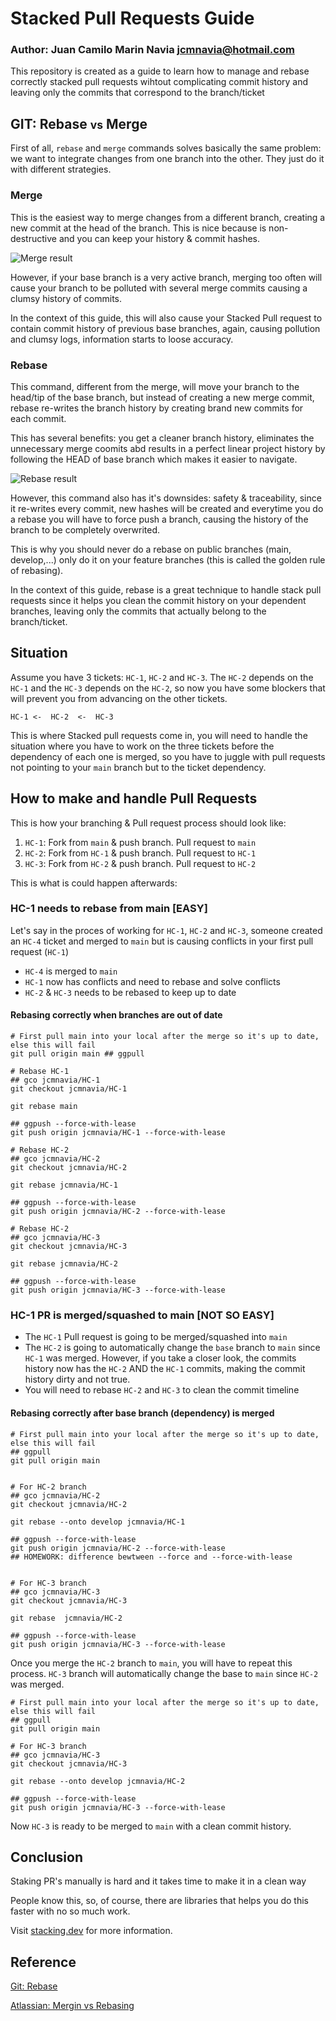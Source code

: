 # Stacked Pull Requests Guide

### Author: Juan Camilo Marin Navia <jcmnavia@hotmail.com>

This repository is created as a guide to learn how to manage and rebase correctly stacked pull requests wihtout complicating commit history and leaving only the commits that correspond to the branch/ticket

## GIT: Rebase <small>vs</small> Merge

First of all, `rebase` and `merge` commands solves basically the same problem: we want to integrate changes from one branch into the other. They just do it with different strategies.

### Merge

This is the easiest way to merge changes from a different branch, creating a new commit at the head of the branch. This is nice because is non-destructive and you can keep your history & commit hashes.

![Merge result](https://wac-cdn.atlassian.com/dam/jcr:4639eeb8-e417-434a-a3f8-a972277fc66a/02%20Merging%20main%20into%20the%20feature%20branh.svg?cdnVersion=2072)

However, if your base branch is a very active branch, merging too often will cause your branch to be polluted with several merge commits causing a clumsy history of commits.

In the context of this guide, this will also cause your Stacked Pull request to contain commit history of previous base branches, again, causing pollution and clumsy logs, information starts to loose accuracy.

### Rebase

This command, different from the merge, will move your branch to the head/tip of the base branch, but instead of creating a new merge commit, rebase re-writes the branch history by creating brand new commits for each commit.

This has several benefits: you get a cleaner branch history, eliminates the unnecessary merge coomits abd results in a perfect linear project history by following the HEAD of base branch which makes it easier to navigate.

![Rebase result](https://wac-cdn.atlassian.com/dam/jcr:3bafddf5-fd55-4320-9310-3d28f4fca3af/03%20Rebasing%20the%20feature%20branch%20into%20main.svg?cdnVersion=2072)

However, this command also has it's downsides: safety & traceability, since it re-writes every commit, new hashes will be created and everytime you do a rebase you will have to force push a branch, causing the history of the branch to be completely overwrited.

This is why you should never do a rebase on public branches (main, develop,...) only do it on your feature branches (this is called the golden rule of rebasing).

In the context of this guide, rebase is a great technique to handle stack pull requests since it helps you clean the commit history on your dependent branches, leaving only the commits that actually belong to the branch/ticket.

## Situation

Assume you have 3 tickets: `HC-1`, `HC-2` and `HC-3`. The `HC-2` depends on the `HC-1` and the `HC-3` depends on the `HC-2`, so now you have some blockers that will prevent you from advancing on the other tickets.

```
HC-1 <-  HC-2  <-  HC-3
```

This is where Stacked pull requests come in, you will need to handle the situation where you have to work on the three tickets before the dependency of each one is merged, so you have to juggle with pull requests not pointing to your `main` branch but to the ticket dependency.

## How to make and handle Pull Requests

This is how your branching & Pull request process should look like:

1. `HC-1`: Fork from `main` & push branch. Pull request to `main`
2. `HC-2`: Fork from `HC-1` & push branch. Pull request to `HC-1`
3. `HC-3`: Fork from `HC-2` & push branch. Pull request to `HC-2`

This is what is could happen afterwards:

### HC-1 needs to rebase from main [EASY]

Let's say in the proces of working for `HC-1`, `HC-2` and `HC-3`, someone created an `HC-4` ticket and merged to `main` but is causing conflicts in your first pull request (`HC-1`)

- `HC-4` is merged to `main`
- `HC-1` now has conflicts and need to rebase and solve conflicts
- `HC-2` & `HC-3` needs to be rebased to keep up to date

#### Rebasing correctly when branches are out of date

```properties
# First pull main into your local after the merge so it's up to date, else this will fail
git pull origin main ## ggpull

# Rebase HC-1
## gco jcmnavia/HC-1
git checkout jcmnavia/HC-1

git rebase main

## ggpush --force-with-lease
git push origin jcmnavia/HC-1 --force-with-lease

# Rebase HC-2
## gco jcmnavia/HC-2
git checkout jcmnavia/HC-2

git rebase jcmnavia/HC-1

## ggpush --force-with-lease
git push origin jcmnavia/HC-2 --force-with-lease

# Rebase HC-2
## gco jcmnavia/HC-3
git checkout jcmnavia/HC-3

git rebase jcmnavia/HC-2

## ggpush --force-with-lease
git push origin jcmnavia/HC-3 --force-with-lease

```

### HC-1 PR is merged/squashed to main [NOT SO EASY]

- The `HC-1` Pull request is going to be merged/squashed into `main`
- The `HC-2` is going to automatically change the `base` branch to `main` since `HC-1` was merged. However, if you take a closer look, the commits history now has the `HC-2` AND the `HC-1` commits, making the commit history dirty and not true.
- You will need to rebase `HC-2` and `HC-3` to clean the commit timeline

#### Rebasing correctly after base branch (dependency) is merged

```properties
# First pull main into your local after the merge so it's up to date, else this will fail
## ggpull
git pull origin main


# For HC-2 branch
## gco jcmnavia/HC-2
git checkout jcmnavia/HC-2

git rebase --onto develop jcmnavia/HC-1

## ggpush --force-with-lease
git push origin jcmnavia/HC-2 --force-with-lease
## HOMEWORK: difference bewtween --force and --force-with-lease


# For HC-3 branch
## gco jcmnavia/HC-3
git checkout jcmnavia/HC-3

git rebase  jcmnavia/HC-2

## ggpush --force-with-lease
git push origin jcmnavia/HC-3 --force-with-lease
```

Once you merge the `HC-2` branch to `main`, you will have to repeat this process. `HC-3` branch will automatically change the base to `main` since `HC-2` was merged.

```properties
# First pull main into your local after the merge so it's up to date, else this will fail
## ggpull
git pull origin main

# For HC-3 branch
## gco jcmnavia/HC-3
git checkout jcmnavia/HC-3

git rebase --onto develop jcmnavia/HC-2

## ggpush --force-with-lease
git push origin jcmnavia/HC-3 --force-with-lease
```

Now `HC-3` is ready to be merged to `main` with a clean commit history.

## Conclusion

Staking PR's manually is hard and it takes time to make it in a clean way

People know this, so, of course, there are libraries that helps you do this faster with no so much work.

Visit [stacking.dev](https://www.stacking.dev/) for more information.

## Reference

[Git: Rebase](https://git-scm.com/docs/git-rebase)

[Atlassian: Mergin vs Rebasing](https://www.atlassian.com/git/tutorials/merging-vs-rebasing)

